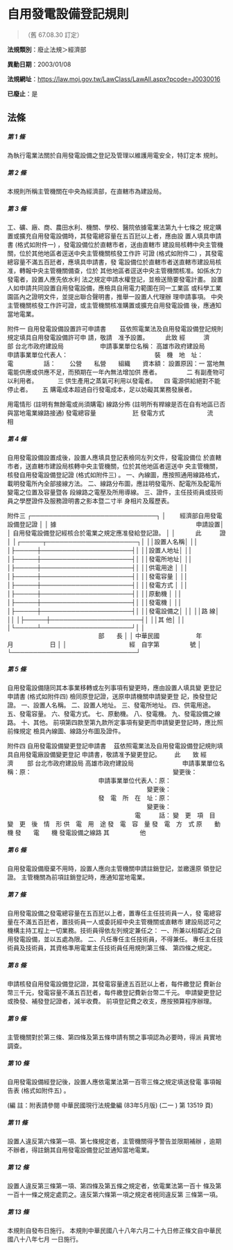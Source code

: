 # 自用發電設備登記規則
> （舊 67.08.30 訂定）

**法規類別**：廢止法規＞經濟部

**異動日期**：2003/01/08  

**法規網址**：https://law.moj.gov.tw/LawClass/LawAll.aspx?pcode=J0030016

**已廢止**：是



## 法條
##### 第 1 條
為執行電業法關於自用發電設備之登記及管理以維護用電安全，特訂定本
規則。

##### 第 2 條
本規則所稱主管機關在中央為經濟部，在直轄市為建設局。

##### 第 3 條
工、礦、廠、商、農田水利、機關、學校、醫院依據電業法第九十七條之
規定購置或擴充自用發電設備時，其發電總容量在五百瓩以上者，應由設
置人填具申請書 (格式如附件一) ，發電設備位於直轄市者，送由直轄市
建設局核轉中央主管機關，位於其他地區者逕送中央主管機關核發工作許
可證 (格式如附件二) ，其發電總容量不滿五百瓩者，應填具申請書，發
電設備位於直轄市者送直轄市建設局核准，轉報中央主管機關備查，位於
其他地區者逕送中央主管機關核准。如係水力發電者，設置人應先依水利
法之規定申請水權登記，並檢送簡要發電計畫。
設置人如申請共同設置自用發電設備，應檢具自用電力範圍在同一工業區
或科學工業園區內之證明文件，並提出聯合聲明書，推舉一設置人代理辦
理申請事項。
中央主管機關核發工作許可證，或主管機關核准購置或擴充自用發電設備
後，應通知當地電業。

附件一
                    自用發電設備設置許可申請書
　　茲依照電業法及自用發電設備登記規則規定填具自用發電設備許可申
請，敬請　准予設置。　　　
    此致
經　　　濟　　　部
台北市政府建設局　　　　　　申請事業單位名稱：
高雄市政府建設局　　　　　　申請事業單位代表人：　　　　
        　　　　　　　　　　裝　機　地　址：　　
          　　　　　　　　　電　　　　　話：　　
      公營　　私營　　組織　　資本額：
設置原因：一  當地無電能供應或供應不足，而預期在一年內無法增加供
              應者。
  　　　　二  有副產物可以利用者。
    　　　三  供生產用之蒸氣可利用以發電者。
        　四  電源供給絕對不能停止者。　
        　五  購電成本超過自行發電成本，足以妨礙其業務發展者。

用電情形 (註明有無餘電或尚須購電)
線路分佈 (註明所有桿線是否在自有地區已否與當地電業線路接通)
發電總容量　　　　　　瓩
發電方式　　　　　　　流　　　　　　相

##### 第 4 條
自用發電設備設置成後，設置人應填具登記表檢同左列文件，發電設備位
於直轄市者，送直轄市建設局核轉中央主管機關，位於其他地區者逕送中
央主管機關，核發自用發電設備登記證 (格式如附件三) 。
一、內線圖，應按照通用線路格式，載明發電所內全部接線方法。
二、線路分布圖，應註明發電所、配電所及配電所變電之位置及容量暨各
    段線路之電壓及所用導線。
三、證件，主任技術員或技術員之學歷證件及服務證明書之影本暨二寸半
    身相片及履歷表。

附件三
┌─────────────────────────────┐
│          　　經濟部自用發電設備登記證                    │
│  據　　　　　　　　　　　　　　　　　　　　　　　申請設置│
│  自用發電設備登記經核合於電業之規定應准發給登記證。      │
│  　　　此　　　證                                        │
│┌─────┬─────────────────────┐│
││設置人名稱│                                          ││
│├─────┼─────────────────────┤│
││設置人地址│                                          ││
│├─────┼─────────────────────┤│
││發電所地址│                                          ││
│├─────┼─────────────────────┤│
││供電用途  │                                          ││
│├─────┼─────────────────────┤│
││發電容量  │                                          ││
│├─────┼─────────────────────┤│
││發電方式  │                                          ││
│├─────┼─────────────────────┤│
││原動機    │                                          ││
│├─────┼─────────────────────┤│
││發電機    │                                          ││
│├─────┼─────────────────────┤│
││發電設備之│                                          ││
││路      線│                                          ││
│├─────┼─────────────────────┤│
││其      他│                                          ││
│└─────┴─────────────────────┘│
│  　　　　　　　　　　　　　　　部　　長                  │
│  中華民國　　　　　　年　　　　　　月　　　　　　日      │
│  　　　　　　　　　　經　自字第　　　　　號              │
└─────────────────────────────┘


##### 第 5 條
自用發電設備隨同其本事業移轉或左列事項有變更時，應由設置人填具變
更登記申請書 (格式如附件四) 檢同原登記證，送原申請機關申請變更登
記，換發登記證。
一、設置人名稱。
二、設置人地址。
三、發電所地址。
四、供電用途。
五、發電容量。
六、發電方式。
七、原動機。
八、發電機。
九、發電設備之線路。
十、其他。
前項第四款至第九款所定事項有變更而申請變更登記時，應比照前條規定
檢具內線圖、線路分布圖及證件。

附件四
                  自用發電設備變更登記申請書
  　茲依照電業法及自用發電設備登記規則填具自用發電廠設備變更登記
申請書，敬請准予變更登記。
    　　此　　致
經　　 濟 　　部
台北市政府建設局
高雄市政府建設局　　　　　　　　申請事業單位名稱：原：
　　　　　　　　　　　　　　　　　　　　　　　變更後：
　　　　　　　　　　　　　　　申請事業單位代表人：原：
　　　　　　　　　　　　　　　　　　　　　　　變更後：
　　　　　　　　　　　　　　　發　電　所　在　址：原：
　　　　　　　　　　　　　　　　　　　　　　　變更後：
　　　　　　　　　　　　　　　　　　　　　電　　　話：
變　更　項　目　　　　　　　　　　　變　更　後　情　形
供　電　用　途
發　電　容　量
發　電　方　式
原　　動　　機
發　　電　　機
發電設備之線路
其　　　　　他

##### 第 6 條
自用發電設備廢棄不用時，設置人應向主管機關申請註銷登記，並繳還原
領登記證。
主管機關為前項註銷登記時，應通知當地電業。

##### 第 7 條
自用發電設備之發電總容量在五百瓩以上者，置專任主任技術員一人，發
電總容量在不滿五百瓩者，置技術員一人或委託經中央主管機關或直轄市
建設局認可之機構主持工程上一切業務。技術員得依左列規定兼任之：
一、所兼以相鄰近之自用發電設備，並以五處為限。
二、凡任專任主任技術員，不得兼任。
專任主任技術員及技術員，其資格準用電業主任技術員任用規則第三條、
第四條之規定。


##### 第 8 條
申請核發自用發電設備登記證，其發電容量達五百瓩以上者，每件繳登記
費新台幣三千元，發電容量不滿五百瓩者，每件繳登記費新台幣二千元。
申請變更登記或換發、補發登記證者，減半收費。
前項登記費之收支，應按預算程序辦理。

##### 第 9 條
主管機關對於第三條、第四條及第五條申請有關之事項認為必要時，得派
員實地調查。

##### 第 10 條
自用發電設備經登記後，設置人應依電業法第一百零三條之規定填送發電
事項報告表 (格式如附件五) 。

 (編      註：附表請參閱 中華民國現行法規彙編 (83年5月版)  (二一
  ) 第 13519 頁)

##### 第 11 條
設置人違反第六條第一項、第七條規定者，主管機關得予警告並限期補辦
，逾期不辦者，得註銷其自用發電設備登記並通知當地電業。

##### 第 12 條
設置人違反第三條第一項、第四條及第五條之規定者，依電業法第一百十
條及第一百十一條之規定處罰之。違反第六條第一項之規定者視同違反第
三條第一項。

##### 第 13 條
本規則自發布日施行。
本規則中華民國八十八年六月二十九日修正條文自中華民國八十八年七月
一日施行。


